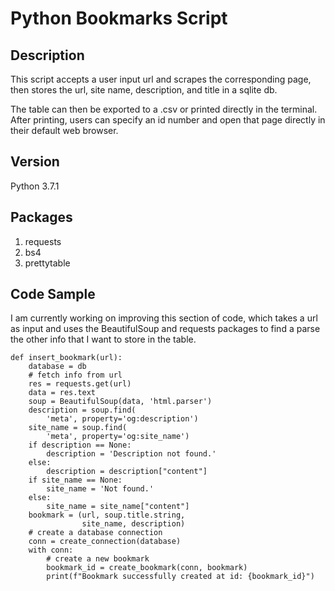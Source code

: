 # Python Bookmarks Script

## Description

This script accepts a user input url and scrapes the corresponding page, then stores the url, site name, description, and title in a sqlite db.

The table can then be exported to a .csv or printed directly in the terminal. After printing, users can specify an id number and open that page directly in their default web browser.

## Version

Python 3.7.1

## Packages

1. requests
2. bs4
3. prettytable

## Code Sample

I am currently working on improving this section of code, which takes a url as input and uses the BeautifulSoup and requests packages to find a parse the other info that I want to store in the table.

```
def insert_bookmark(url):
    database = db
    # fetch info from url
    res = requests.get(url)
    data = res.text
    soup = BeautifulSoup(data, 'html.parser')
    description = soup.find(
        'meta', property='og:description')
    site_name = soup.find(
        'meta', property='og:site_name')
    if description == None:
        description = 'Description not found.'
    else:
        description = description["content"]
    if site_name == None:
        site_name = 'Not found.'
    else:
        site_name = site_name["content"]
    bookmark = (url, soup.title.string,
                site_name, description)
    # create a database connection
    conn = create_connection(database)
    with conn:
        # create a new bookmark
        bookmark_id = create_bookmark(conn, bookmark)
        print(f"Bookmark successfully created at id: {bookmark_id}")

```
